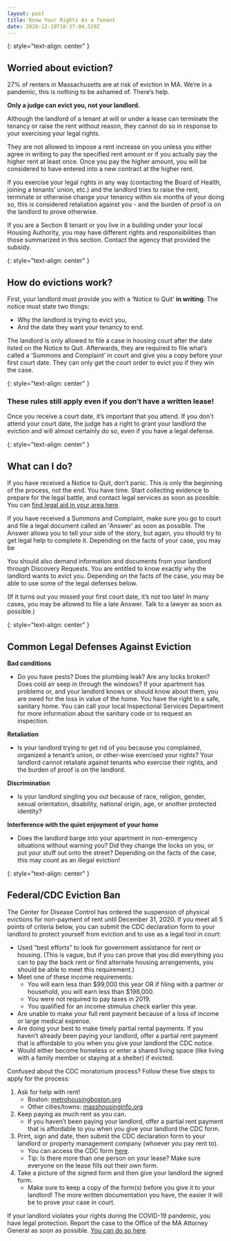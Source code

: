 ```yaml
---
layout: post
title: Know Your Rights As a Tenant
date: 2020-12-10T18:37:04.529Z
---
```

{: style="text-align: center" }
## Worried about eviction?

27% of renters in Massachusetts are at risk of eviction in MA. We’re in a pandemic, this is nothing to be ashamed of. There’s help.

**Only a judge can evict you, not your landlord.**

Although the landlord of a tenant at will or under a lease can terminate the tenancy or raise the rent without reason, they cannot do so in response to your exercising your legal rights.

They are not allowed to impose a rent increase on you unless you either agree in writing to pay the specified rent amount or if you actually pay the higher rent at least once. Once you pay the higher amount, you will be considered to have entered into a new contract at the higher rent.

If you exercise your legal rights in any way (contacting the Board of Health, joining a tenants’ union, etc.) and the landlord tries to raise the rent, terminate or otherwise change your tenancy within six months of your doing so, this is considered retaliation against you - and the burden of proof is on the landlord to prove otherwise.

If you are a Section 8 tenant or you live in a building under your local Housing Authority, you may have different rights and responsibilities than those summarized in this section. Contact the agency that provided the subsidy.

{: style="text-align: center" }
## How do evictions work?

First, your landlord must provide you with a ‘Notice to Quit’ **in writing**. The notice must state two things:

-   Why the landlord is trying to evict you,
-   And the date they want your tenancy to end.

The landlord is only allowed to file a case in housing court after the date listed on the Notice to Quit. Afterwards, they are required to file what’s called a ‘Summons and Complaint’ in court and give you a copy before your first court date. They can only get the court order to evict you if they win the case.

{: style="text-align: center" }
### These rules still apply even if you don’t have a written lease!

Once you receive a court date, it’s important that you attend. If you don't attend your court date, the judge has a right to grant your landlord the eviction and will almost certainly do so, even if you have a legal defense.

{: style="text-align: center" }
## What can I do?

If you have received a Notice to Quit, donʼt panic. This is only the beginning of the process, not the end. You have time. Start collecting evidence to prepare for the legal battle, and contact legal services as soon as possible. You can [find legal aid in your area here](https://masslrf.org/en/home).

If you have received a Summons and Complaint, make sure you go to court and file a legal document called an ʻAnswerʼ as soon as possible. The Answer allows you to tell your side of the story, but again, you should try to get legal help to complete it. Depending on the facts of your case, you may be

You should also demand information and documents from your landlord through Discovery Requests. You are entitled to know exactly why the landlord wants to evict you. Depending on the facts of the case, you may be able to use some of the legal defenses below.

(If it turns out you missed your first court date, it’s not too late! In many cases, you may be allowed to file a late Answer. Talk to a lawyer as soon as possible.)

{: style="text-align: center" }
## Common Legal Defenses Against Eviction

**Bad conditions**
-   Do you have pests? Does the plumbing leak? Are any locks broken? Does cold air seep in through the windows? If your apartment has problems or, and your landlord knows or should know about them, you are owed for the loss in value of the home. You have the right to a safe, sanitary home. You can call your local Inspectional Services Department for more information about the sanitary code or to request an inspection.

**Retaliation**
-   Is your landlord trying to get rid of you because you complained, organized a tenant’s union, or other-wise exercised your rights? Your landlord cannot retaliate against tenants who exercise their rights, and the burden of proof is on the landlord.

**Discrimination**
-   Is your landlord singling you out because of race, religion, gender, sexual orientation, disability, national origin, age, or another protected identity?

**Interference with the quiet enjoyment of your home**
-   Does the landlord barge into your apartment in non-emergency situations without warning you? Did they change the locks on you, or put your stuff out onto the street? Depending on the facts of the case, this may count as an illegal eviction!

{: style="text-align: center" }
## Federal/CDC Eviction Ban

The Center for Disease Control has ordered the suspension of physical evictions for non-payment of rent until December 31, 2020. If you meet all 5 points of criteria below, you can submit the CDC declaration form to your landlord to protect yourself from eviction and to use as a legal tool in court:

-   Used “best efforts” to look for government assistance for rent or housing. (This is vague, but if you can prove that you did everything you can to pay the back rent or find alternate housing arrangements, you should be able to meet this requirement.)
-   Meet one of these income requirements:
    *   You will earn less than $99,000 this year OR if filing with a partner or household, you will earn less than $198,000.
    *   You were not required to pay taxes in 2019.
    *   You qualified for an income stimulus check earlier this year.
-   Are unable to make your full rent payment because of a loss of income or large medical expense.
-   Are doing your best to make timely partial rental payments. If you haven’t already been paying your landlord, offer a partial rent payment that is affordable to you when you give your landlord the CDC notice.
-   Would either become homeless or enter a shared living space (like living with a family member or staying at a shelter) if evicted.

Confused about the CDC moratorium process? Follow these five steps to apply for the process: 
1.   Ask for help with rent!
     *   Boston: [metrohousingboston.org](metrohousingboston.org)
     *   Other cities/towns: [masshousinginfo.org](masshousinginfo.org)
2.   Keep paying as much rent as you can.
     *   If you haven’t been paying your landlord, offer a partial rent payment that is affordable to you when you give your landlord the CDC form.
3.   Print, sign and date, then submit the CDC declaration form to your landlord or property management company (whoever you pay rent to).
     *   You can access the CDC form [here](cdc.gov/coronavirus/2019-ncov/downloads/declaration-form.pdf).
     *   Tip: Is there more than one person on your lease? Make sure everyone on the lease fills out their own form.
4.   Take a picture of the signed form and then give your landlord the signed form.
     *   Make sure to keep a copy of the form(s) before you give it to your landlord! The more written documentation you have, the easier it will be to prove your case in court.

If your landlord violates your rights during the COVID-19 pandemic, you have legal protection. Report the case to the Office of the MA Attorney General as soon as possible. [You can do so here](https://www.mass.gov/forms/eviction-help-request).

